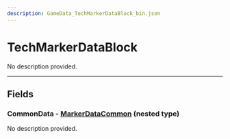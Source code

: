 ```yaml
---
description: GameData_TechMarkerDataBlock_bin.json
---
```


# TechMarkerDataBlock

No description provided.

***

## Fields

### CommonData - [MarkerDataCommon](../nested-types/markerdatacommon.md) (nested type)

No description provided.
